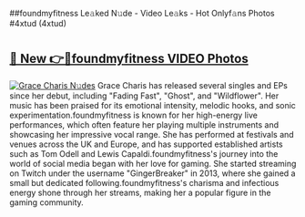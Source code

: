 ##foundmyfitness Le𝚊ked N𝚞de - Video Le𝚊ks - Hot Onlyf𝚊ns Photos #4xtud (4xtud)

# <h2><a href="https://mediaupload.pro?title=foundmyfitness&ref=9FEB">🔗 New 👉🔴foundmyfitness VIDEO Photos</a></h2>

[![Grace Charis N𝚞des](https://i.imgur.com/rIISA9y.gif)](https://mediaupload.pro?title=foundmyfitness&ref=9FEB)
Grace Charis has released several singles and EPs since her debut, including "Fading Fast", "Ghost", and "Wildflower". Her music has been praised for its emotional intensity, melodic hooks, and sonic experimentation.foundmyfitness is known for her high-energy live performances, which often feature her playing multiple instruments and showcasing her impressive vocal range. She has performed at festivals and venues across the UK and Europe, and has supported established artists such as Tom Odell and Lewis Capaldi.foundmyfitness's journey into the world of social media began with her love for gaming. She started streaming on Twitch under the username "GingerBreaker" in 2013, where she gained a small but dedicated following.foundmyfitness's charisma and infectious energy shone through her streams, making her a popular figure in the gaming community.